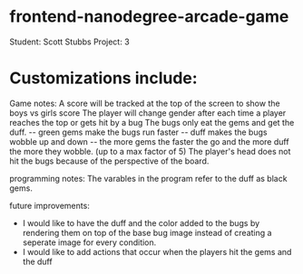 frontend-nanodegree-arcade-game
===============================

Student: Scott Stubbs
Project: 3

Customizations include:
======================

Game notes:
A score will be tracked at the top of the screen to show the boys vs girls score
The player will change gender after each time a player reaches the top or gets hit by a bug
The bugs only eat the gems and get the duff.
-- green gems make the bugs run faster
-- duff makes the bugs wobble up and down
-- the more gems the faster the go and the more duff the more they wobble. (up to a max factor of 5)
The player's head does not hit the bugs because of the perspective of the board.

programming notes:
The varables in the program refer to the duff as black gems.

future improvements:
- I would like to have the duff and the color added to the bugs by rendering them on top of the base bug image instead of creating a seperate image for every condition.
- I would like to add actions that occur when the players hit the gems and the duff
